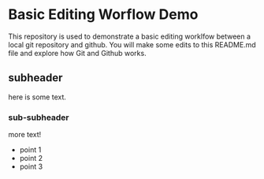 # Basic Editing Worflow Demo
This repository is used to demonstrate a basic editing worklfow between a local git repository and github.  You will make some edits to this README.md file and explore how Git and Github works.

## subheader
here is some text.

### sub-subheader 
more text!

* point 1
* point 2
* point 3
